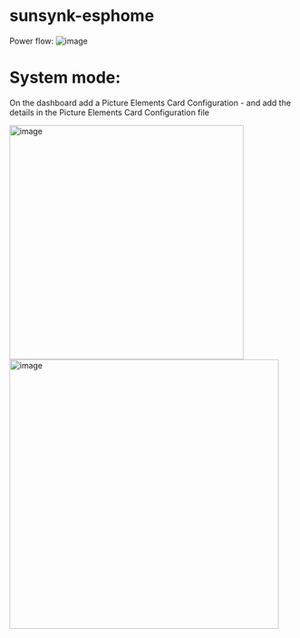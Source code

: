 # sunsynk-esphome


Power flow:
![image](https://user-images.githubusercontent.com/13587376/234494799-3d959009-b19e-4531-91f8-28980415a05d.png)


# System mode:

On the dashboard add a Picture Elements Card Configuration - and add the details in the Picture Elements Card Configuration file

<img width="413" alt="image" src="https://user-images.githubusercontent.com/13587376/234494961-01776480-d7e5-43bf-9c42-c9559723bcad.png">
<img width="475" alt="image" src="https://user-images.githubusercontent.com/13587376/234502899-172496b2-a76c-4f2b-9373-f192cdb08742.png">
